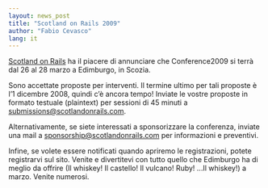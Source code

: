 ```yaml
---
layout: news_post
title: "Scotland on Rails 2009"
author: "Fabio Cevasco"
lang: it
---
```


[Scotland on Rails][1] ha il piacere di annunciare che Conference2009 si
terrà dal 26 al 28 marzo a Edimburgo, in Scozia.

Sono accettate proposte per interventi. Il termine ultimo per tali
proposte è l’1 dicembre 2008, quindi c’è ancora tempo! Inviate le vostre
proposte in formato testuale (plaintext) per sessioni di 45 minuti a
[submissions@scotlandonrails.com](mailto:submissions@scotlandonrails.com).

Alternativamente, se siete interessati a sponsorizzare la conferenza,
inviate una mail a
[sponsorship@scotlandonrails.com](mailto:sponsorship@scotlandonrails.com)
per informazioni e preventivi.

Infine, se volete essere notificati quando apriremo le registrazioni,
potete registrarvi sul sito. Venite e divertitevi con tutto quello che
Edimburgo ha di meglio da offrire (Il whiskey! Il castello! Il vulcano!
Ruby! ...Il whiskey!) a marzo. Venite numerosi.



[1]: http://scotlandonrails.com 

